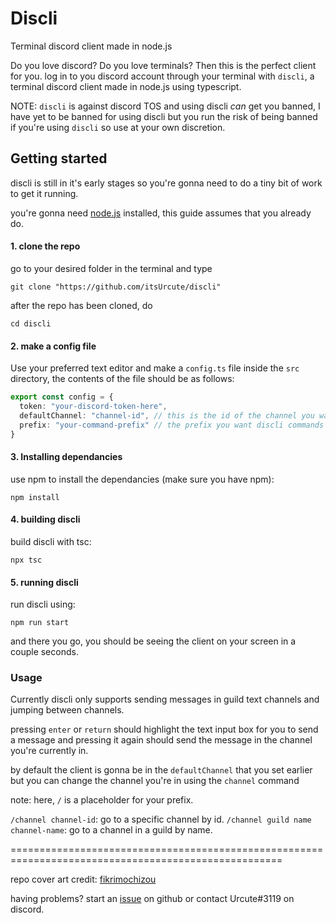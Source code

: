 # Discli

Terminal discord client made in node.js

Do you love discord? Do you love terminals?
Then this is the perfect client for you. log in to you discord account through your terminal with `discli`, a terminal discord client made in node.js using typescript.

NOTE: `discli` is against discord TOS and using discli *can* get you banned, I have yet to be banned for using discli but you run the risk of being banned if you're using `discli` so use at your own discretion.

## Getting started

discli is still in it's early stages so you're gonna need to do a tiny bit of work to get it running.

you're gonna need [node.js](https://nodejs.org/en/) installed, this guide assumes that you already do.

#### 1. clone the repo

go to your desired folder in the terminal and type
```
git clone "https://github.com/itsUrcute/discli"
```
after the repo has been cloned, do
```
cd discli
```

#### 2. make a config file

Use your preferred text editor and make a `config.ts` file inside the `src` directory, the contents of the file should be as follows:
```ts
export const config = {
  token: "your-discord-token-here",
  defaultChannel: "channel-id", // this is the id of the channel you want discli to log in to by default
  prefix: "your-command-prefix" // the prefix you want discli commands to use
}
```
#### 3. Installing dependancies

use npm to install the dependancies (make sure you have npm):
```
npm install
```


#### 4. building discli
build discli with tsc:
```
npx tsc
```

#### 5. running discli
run discli using:
```
npm run start
```

and there you go, you should be seeing the client on your screen in a couple seconds.

### Usage

Currently discli only supports sending messages in guild text channels and jumping between channels.

pressing `enter` or `return` should highlight the text input box for you to send a message and pressing it again should send the message in the channel you're currently in.

by default the client is gonna be in the `defaultChannel` that you set earlier but you can change the channel you're in using the `channel` command

note: here, `/` is a placeholder for your prefix.

`/channel channel-id`: go to a specific channel by id.
`/channel guild name channel-name`: go to a channel in a guild by name.

=====================================================================================================

repo cover art credit: [fikrimochizou](https://www.deviantart.com/fikrimochizou)

having problems?
start an [issue](https://github.com/itsUrcute/discli/issues) on github or contact Urcute#3119 on discord.
